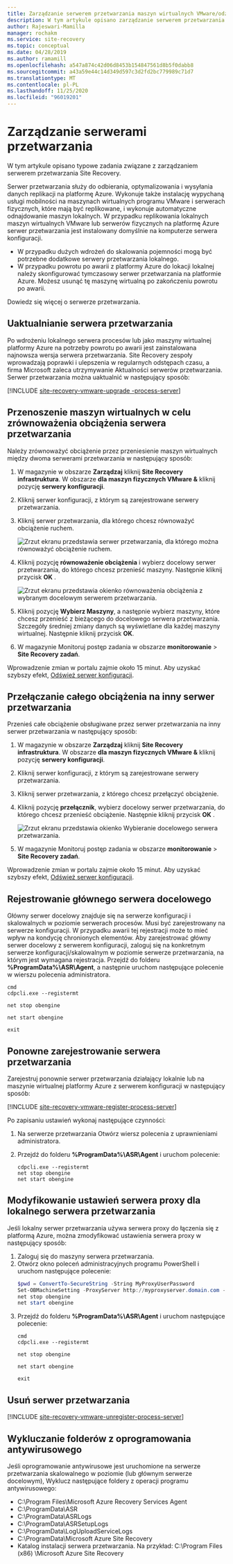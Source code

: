 ```yaml
---
title: Zarządzanie serwerem przetwarzania maszyn wirtualnych VMware/odzyskiwanie awaryjne serwera fizycznego w Azure Site Recovery
description: W tym artykule opisano zarządzanie serwerem przetwarzania na potrzeby odzyskiwania po awarii maszyn wirtualnych VMware/serwerów fizycznych przy użyciu Azure Site Recovery.
author: Rajeswari-Mamilla
manager: rochakm
ms.service: site-recovery
ms.topic: conceptual
ms.date: 04/28/2019
ms.author: ramamill
ms.openlocfilehash: a547a874c42d06d8453b154847561d8b5f0dabb8
ms.sourcegitcommit: a43a59e44c14d349d597c3d2fd2bc779989c71d7
ms.translationtype: MT
ms.contentlocale: pl-PL
ms.lasthandoff: 11/25/2020
ms.locfileid: "96019201"
---
```

# <a name="manage-process-servers"></a>Zarządzanie serwerami przetwarzania

W tym artykule opisano typowe zadania związane z zarządzaniem serwerem przetwarzania Site Recovery.

Serwer przetwarzania służy do odbierania, optymalizowania i wysyłania danych replikacji na platformę Azure. Wykonuje także instalację wypychaną usługi mobilności na maszynach wirtualnych programu VMware i serwerach fizycznych, które mają być replikowane, i wykonuje automatyczne odnajdowanie maszyn lokalnych. W przypadku replikowania lokalnych maszyn wirtualnych VMware lub serwerów fizycznych na platformę Azure serwer przetwarzania jest instalowany domyślnie na komputerze serwera konfiguracji. 

- W przypadku dużych wdrożeń do skalowania pojemności mogą być potrzebne dodatkowe serwery przetwarzania lokalnego.
- W przypadku powrotu po awarii z platformy Azure do lokacji lokalnej należy skonfigurować tymczasowy serwer przetwarzania na platformie Azure. Możesz usunąć tę maszynę wirtualną po zakończeniu powrotu po awarii. 

Dowiedz się więcej o serwerze przetwarzania.


## <a name="upgrade-a-process-server"></a>Uaktualnianie serwera przetwarzania

Po wdrożeniu lokalnego serwera procesów lub jako maszyny wirtualnej platformy Azure na potrzeby powrotu po awarii jest zainstalowana najnowsza wersja serwera przetwarzania. Site Recovery zespoły wprowadzają poprawki i ulepszenia w regularnych odstępach czasu, a firma Microsoft zaleca utrzymywanie Aktualności serwerów przetwarzania. Serwer przetwarzania można uaktualnić w następujący sposób:

[!INCLUDE [site-recovery-vmware-upgrade -process-server](../../includes/site-recovery-vmware-upgrade-process-server-internal.md)]


## <a name="move-vms-to-balance-the-process-server-load"></a>Przenoszenie maszyn wirtualnych w celu zrównoważenia obciążenia serwera przetwarzania

Należy zrównoważyć obciążenie przez przeniesienie maszyn wirtualnych między dwoma serwerami przetwarzania w następujący sposób:

1. W magazynie w obszarze **Zarządzaj** kliknij **Site Recovery infrastruktura**. W obszarze **dla maszyn fizycznych VMware &** kliknij pozycję **serwery konfiguracji**.
2. Kliknij serwer konfiguracji, z którym są zarejestrowane serwery przetwarzania.
3. Kliknij serwer przetwarzania, dla którego chcesz równoważyć obciążenie ruchem.

    ![Zrzut ekranu przedstawia serwer przetwarzania, dla którego można równoważyć obciążenie ruchem.](media/vmware-azure-manage-process-server/LoadBalance.png)

4. Kliknij pozycję **równoważenie obciążenia** i wybierz docelowy serwer przetwarzania, do którego chcesz przenieść maszyny. Następnie kliknij przycisk **OK** .

    ![Zrzut ekranu przedstawia okienko równoważenia obciążenia z wybranym docelowym serwerem przetwarzania.](media/vmware-azure-manage-process-server/LoadPS.PNG)

2. Kliknij pozycję **Wybierz Maszyny**, a następnie wybierz maszyny, które chcesz przenieść z bieżącego do docelowego serwera przetwarzania. Szczegóły średniej zmiany danych są wyświetlane dla każdej maszyny wirtualnej. Następnie kliknij przycisk **OK**. 
3. W magazynie Monitoruj postęp zadania w obszarze **monitorowanie**  >  **Site Recovery zadań**.

Wprowadzenie zmian w portalu zajmie około 15 minut. Aby uzyskać szybszy efekt, [Odśwież serwer konfiguracji](vmware-azure-manage-configuration-server.md#refresh-configuration-server).

## <a name="switch-an-entire-workload-to-another-process-server"></a>Przełączanie całego obciążenia na inny serwer przetwarzania

Przenieś całe obciążenie obsługiwane przez serwer przetwarzania na inny serwer przetwarzania w następujący sposób:

1. W magazynie w obszarze **Zarządzaj** kliknij **Site Recovery infrastruktura**. W obszarze **dla maszyn fizycznych VMware &** kliknij pozycję **serwery konfiguracji**.
2. Kliknij serwer konfiguracji, z którym są zarejestrowane serwery przetwarzania.
3. Kliknij serwer przetwarzania, z którego chcesz przełączyć obciążenie.
4. Kliknij pozycję **przełącznik**, wybierz docelowy serwer przetwarzania, do którego chcesz przenieść obciążenie. Następnie kliknij przycisk **OK** .

    ![Zrzut ekranu przedstawia okienko Wybieranie docelowego serwera przetwarzania.](media/vmware-azure-manage-process-server/Switch.PNG)

5. W magazynie Monitoruj postęp zadania w obszarze **monitorowanie**  >  **Site Recovery zadań**.

Wprowadzenie zmian w portalu zajmie około 15 minut. Aby uzyskać szybszy efekt, [Odśwież serwer konfiguracji](vmware-azure-manage-configuration-server.md#refresh-configuration-server).

## <a name="register-a-master-target-server"></a>Rejestrowanie głównego serwera docelowego

Główny serwer docelowy znajduje się na serwerze konfiguracji i skalowalnych w poziomie serwerach procesów. Musi być zarejestrowany na serwerze konfiguracji. W przypadku awarii tej rejestracji może to mieć wpływ na kondycję chronionych elementów. Aby zarejestrować główny serwer docelowy z serwerem konfiguracji, zaloguj się na konkretnym serwerze konfiguracji/skalowalnym w poziomie serwerze przetwarzania, na którym jest wymagana rejestracja. Przejdź do folderu **%ProgramData%\ASR\Agent**, a następnie uruchom następujące polecenie w wierszu polecenia administratora.

   ```
   cmd
   cdpcli.exe --registermt

   net stop obengine

   net start obengine

   exit
   ```

## <a name="reregister-a-process-server"></a>Ponowne zarejestrowanie serwera przetwarzania

Zarejestruj ponownie serwer przetwarzania działający lokalnie lub na maszynie wirtualnej platformy Azure z serwerem konfiguracji w następujący sposób:

[!INCLUDE [site-recovery-vmware-register-process-server](../../includes/site-recovery-vmware-register-process-server.md)]

Po zapisaniu ustawień wykonaj następujące czynności:

1. Na serwerze przetwarzania Otwórz wiersz polecenia z uprawnieniami administratora.
2. Przejdź do folderu **%ProgramData%\ASR\Agent** i uruchom polecenie:

    ```
    cdpcli.exe --registermt
    net stop obengine
    net start obengine
    ```

## <a name="modify-proxy-settings-for-an-on-premises-process-server"></a>Modyfikowanie ustawień serwera proxy dla lokalnego serwera przetwarzania

Jeśli lokalny serwer przetwarzania używa serwera proxy do łączenia się z platformą Azure, można zmodyfikować ustawienia serwera proxy w następujący sposób:

1. Zaloguj się do maszyny serwera przetwarzania. 
2. Otwórz okno poleceń administracyjnych programu PowerShell i uruchom następujące polecenie:
   ```powershell
   $pwd = ConvertTo-SecureString -String MyProxyUserPassword
   Set-OBMachineSetting -ProxyServer http://myproxyserver.domain.com -ProxyPort PortNumber –ProxyUserName domain\username -ProxyPassword $pwd
   net stop obengine
   net start obengine
   ```
2. Przejdź do folderu **%ProgramData%\ASR\Agent** i uruchom następujące polecenie:
   ```
   cmd
   cdpcli.exe --registermt

   net stop obengine

   net start obengine

   exit
   ```

## <a name="remove-a-process-server"></a>Usuń serwer przetwarzania

[!INCLUDE [site-recovery-vmware-unregister-process-server](../../includes/site-recovery-vmware-unregister-process-server.md)]

## <a name="exclude-folders-from-anti-virus-software"></a>Wykluczanie folderów z oprogramowania antywirusowego

Jeśli oprogramowanie antywirusowe jest uruchomione na serwerze przetwarzania skalowalnego w poziomie (lub głównym serwerze docelowym), Wyklucz następujące foldery z operacji programu antywirusowego:


- C:\Program Files\Microsoft Azure Recovery Services Agent
- C:\ProgramData\ASR
- C:\ProgramData\ASRLogs
- C:\ProgramData\ASRSetupLogs
- C:\ProgramData\LogUploadServiceLogs
- C:\ProgramData\Microsoft Azure Site Recovery
- Katalog instalacji serwera przetwarzania. Na przykład: C:\Program Files (x86) \Microsoft Azure Site Recovery